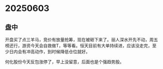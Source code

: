 # 20250603

## 盘中

开盘买了点三羊马，竞价有放量抢筹，现在被砸下来了。丽人深水开先不动，周五榜还行，游资今天会自救做T，等等看。恒天目前有大单持续进，应该没走完，至少日内会有冲高动作，到时候降低仓位就好。

何化股份今天反包涨停了，早上没留意，后面也是个强趋势股。
